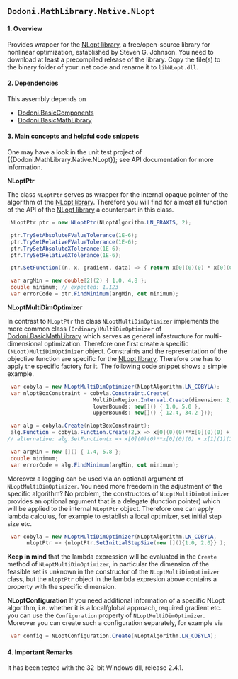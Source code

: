 ## `Dodoni.MathLibrary.Native.NLopt`

#### 1. Overview
Provides wrapper for the [NLopt library](http://ab-initio.mit.edu/wiki/index.php/NLopt), a free/open-source library for nonlinear optimization, 
established by Steven G. Johnson. You need to download at least a precompiled release of the library. Copy the file(s) to the binary folder 
of your .net code and rename it to `libNLopt.dll`.

#### 2. Dependencies
This assembly depends on 
* [Dodoni.BasicComponents](BasicComponents)
* [Dodoni.BasicMathLibrary](BasicMathLibrary)

#### 3. Main concepts and helpful code snippets
One may have a look in the unit test project of {{Dodoni.MathLibrary.Native.NLopt}}; see API documentation for more information.

 **NLoptPtr**

The class `NLoptPtr` serves as wrapper for the internal opaque pointer of the algorithm of the [NLopt library](http://ab-initio.mit.edu/wiki/index.php/NLopt). 
Therefore you will find for almost all function of the API of the [NLopt library](http://ab-initio.mit.edu/wiki/index.php/NLopt) a counterpart in this class. 

```C#
 NLoptPtr ptr = new NLoptPtr(NLoptAlgorithm.LN_PRAXIS, 2);

 ptr.TrySetAbsoluteFValueTolerance(1E-6);
 ptr.TrySetRelativeFValueTolerance(1E-6);
 ptr.TrySetAbsoluteXTolerance(1E-6);
 ptr.TrySetRelativeXTolerance(1E-6);

 ptr.SetFunction((n, x, gradient, data) => { return x[0](0)(0) * x[0](0)(0) + x[1](1)(1) * x[1](1)(1) + 1.123; });

 var argMin = new double[2](2) { 1.0, 4.8 };
 double minimum; // expected: 1.123
 var errorCode = ptr.FindMinimum(argMin, out minimum);
```

 **NLoptMultiDimOptimizer**

In contrast to `NLoptPtr` the class `NLoptMultiDimOptimizer` implements the more common class `(Ordinary)MultiDimOptimizer` 
of [Dodoni.BasicMathLibrary](BasicMathLibrary) which serves as general infastructure for multi-dimensional optimization. 
Therefore one first create a specific `(NLopt)MultiDimOptimizer` object. 
Constraints and the representation of the objective function are specific for the [NLopt library](http://ab-initio.mit.edu/wiki/index.php/NLopt). 
Therefore one has to apply the specific factory for it. The following code snippet shows a simple example.

```C#
 var cobyla = new NLoptMultiDimOptimizer(NLoptAlgorithm.LN_COBYLA);
 var nloptBoxConstraint = cobyla.Constraint.Create(
                           MultiDimRegion.Interval.Create(dimension: 2, 
                           lowerBounds: new[]() { 1.0, 5.0 }, 
                           upperBounds: new[]() { 12.4, 34.2 }));

 var alg = cobyla.Create(nloptBoxConstraint);
 alg.Function = cobyla.Function.Create(2,x => x[0](0)(0)**x[0](0)(0) + x[1](1)(1)**x[1](1)(1) + 1.123);
// alternative: alg.SetFunction(x => x[0](0)(0)**x[0](0)(0) + x[1](1)(1)**x[1](1)(1) + 1.123);

 var argMin = new []() { 1.4, 5.8 };
 double minimum;
 var errorCode = alg.FindMinimum(argMin, out minimum);
```

Moreover a logging can be used via an optional argument of `NLoptMultiDimOptimizer`. You need more freedom in the adjustment of the specific algorithm? 
No problem, the constructors of `NLoptMultiDimOptimizer` provides an optional argument that is a delegate (function pointer) which 
will be applied to the internal `NLoptPtr` object. Therefore one can apply lambda calculus, for example to establish a local optimizer, 
set initial step size etc. 

```C#
 var cobyla = new NLoptMultiDimOptimizer(NLoptAlgorithm.LN_COBYLA,
      nloptPtr => {nloptPtr.SetInitialStepSize(new [](){1.0, 2.0}} );
```

**Keep in mind** that the lambda expression will be evaluated in the `Create` method of `NLoptMultiDimOptimizer`, in particular the dimension of the 
feasible set is unknown in the constructor of the `NLoptMultiDimOptimizer` class, but the `nloptPtr` object in the lambda expresion above contains 
a property with the specific dimension.

 **NLoptConfiguration**
If you need additional information of a specific NLopt algorithm, i.e. whether it is a local/global approach, required gradient etc. you 
can use the `Configuration` property of `NLoptMultiDimOptimizer`. Moreover you can create such a configuration separately, for example via

```C#
 var config = NLoptConfiguration.Create(NLoptAlgorithm.LN_COBYLA);
```


#### 4. Important Remarks
It has been tested with the 32-bit Windows dll, release 2.4.1.


